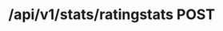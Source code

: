 #  /api/v1/stats/ratingstats POST

<api-endpoint openapi-path="../../../api-specs/swagger-otr-api.json" method="POST" endpoint="/api/v1/stats/ratingstats"/>